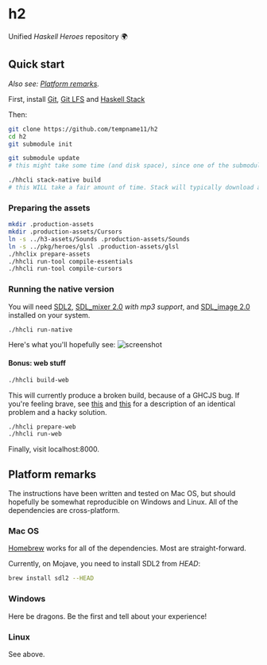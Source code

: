 # h2
Unified *Haskell Heroes* repository 🌍

## Quick start
*Also see: [Platform remarks](#platform-remarks).*

First, install [Git](https://git-scm.com/), [Git LFS](https://git-lfs.github.com/) and [Haskell Stack](https://docs.haskellstack.org/en/stable/README/)

Then:
```sh
git clone https://github.com/tempname11/h2
cd h2
git submodule init

git submodule update
# this might take some time (and disk space), since one of the submodules is a binary asset LFS repository.

./hhcli stack-native build
# this WILL take a fair amount of time. Stack will typically download and install GHC and all the dependencies at this point.
```

### Preparing the assets
```sh
mkdir .production-assets
mkdir .production-assets/Cursors
ln -s ../h3-assets/Sounds .production-assets/Sounds
ln -s ../pkg/heroes/glsl .production-assets/glsl
./hhclix prepare-assets
./hhcli run-tool compile-essentials
./hhcli run-tool compile-cursors
```

### Running the native version
You will need [SDL2](https://www.libsdl.org/), [SDL_mixer 2.0](https://www.libsdl.org/projects/SDL_mixer/) *with mp3 support*, and [SDL_image 2.0](https://www.libsdl.org/projects/SDL_image/) installed on your system.

```sh
./hhcli run-native
```
Here's what you'll hopefully see:
![screenshot](https://i.imgur.com/JNxfE5Z.jpg)

#### Bonus: web stuff
```sh
./hhcli build-web
```
This will currently produce a broken build, because of a GHCJS bug. If you're feeling brave, see [this](https://github.com/ziocroc/Ombra/blob/master/ghcjs-rts-bug.patch) and [this](https://github.com/ziocroc/Ombra/wiki/Installation) for a description of an identical problem and a hacky solution.

```sh
./hhcli prepare-web
./hhcli run-web
```

Finally, visit localhost:8000.

## Platform remarks
The instructions have been written and tested on Mac OS, but should hopefully be somewhat reproducible on Windows and Linux. All of the dependencies are cross-platform.

### Mac OS
[Homebrew](https://brew.sh/) works for all of the dependencies. Most are straight-forward.

Currently, on Mojave, you need to install SDL2 from *HEAD*:
```sh
brew install sdl2 --HEAD
```

### Windows
Here be dragons. Be the first and tell about your experience!

### Linux
See above.
